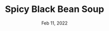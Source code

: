---
title: "Spicy Black Bean Soup"
date: "Feb 11, 2022"
prepTime: "15 min" 
cookingTime: "45 min"
totalTime: "60 min"
topic: "Soup"
originalLink: "https://cookieandkate.com/spicy-vegan-black-bean-soup/"
scottRating: 3.5
image: "../../images/default.png"
ingredients: [
  {
    name: Extra Virgin Olive Oil,
    amount: 2,
    unit: tbsp,
    section: Soup
  },
  {
    name: "Medium Yellow Onions",
    preparation: ", Chopped",
    amount: 2,
    unit: count,
    section: Soup
  },
  {
    name: "Celery Ribs",
    preparation: ", Finely Chopped",
    amount: 3,
    unit: count,
    section: Soup
  },
  {
    name: "Large Carrot",
    preparation: ", Peeled and sliced into thin rounds",
    amount: 1,
    unit: count,
    section: Soup
  },
  {
    name: Ground Cumin,
    amount: 4.5,
    unit: tsp,
    section: Soup
  },
  {
    name: Red Pepper Flakes,
    amount: 0.5,
    unit: tsp,
    section: Soup
  },
  {
    name: Canned Black Beans,
    amount: 60,
    unit: oz,
    section: Soup 
  },
  {
    name: Broth,
    preparation: " (vegetable or chicken)",
    amount: 4,
    unit: cups,
    section: Soup
  },
  {
    name: Pepper,
    preparation: ", Ground",
    amount: 1,
    unit: to taste,
    section: Soup
  },
  {
    name: Salt,
    amount: 1,
    unit: to taste,
    section: Soup
  },
  {
    name: Sherry Vinegar,
    amount: 2,
    unit: tsp,
    section: Soup
  },
  {
    name: Miso Paste,
    amount: 1,
    unit: tbsp,
    section: Optional
  },
  {
    name: Cilantro,
    amount: 0.25,
    unit: cup,
    section: Optional
  },
  {
    name: Avocado,
    preparation: ", Diced", 
    amount: 1,
    unit: to taste,
    section: Optional Garnishes
  },
  {
    name: Cilantro,
    preparation: ", Extra", 
    amount: 1,
    unit: to taste,
    section: Optional Garnishes
  },
  {
    name: Radishes,
    preparation: ", Thinly Sliced", 
    amount: 1,
    unit: to taste,
    section: Optional Garnishes
  },
  {
    name: Corn Tortilla Chips,
    amount: 1,
    unit: to taste,
    section: Optional Garnishes 
  },
]
directions: [
  "Saute the onions, carrots, and celery until the vegetables are soft (10 to 15 minutes)",
  "Add garlic, cumin and red papper flakes and cook until fragrant.",
  "Pour in the beans, broth, and optional miso paste, and simmer gently for about 30 minutes.",
  "Use an immersion blender to lightly blend a portion of the soup",
  "Add the remaining ingredients and serve"
]

---